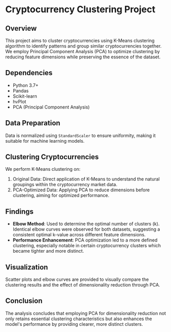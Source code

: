 # Cryptocurrency Clustering Project

## Overview
This project aims to cluster cryptocurrencies using K-Means clustering algorithm to identify patterns and group similar cryptocurrencies together. We employ Principal Component Analysis (PCA) to optimize clustering by reducing feature dimensions while preserving the essence of the dataset.

## Dependencies
- Python 3.7+
- Pandas
- Scikit-learn
- hvPlot
- PCA (Principal Component Analysis)

## Data Preparation
Data is normalized using `StandardScaler` to ensure uniformity, making it suitable for machine learning models.

## Clustering Cryptocurrencies
We perform K-Means clustering on:
1. Original Data: Direct application of K-Means to understand the natural groupings within the cryptocurrency market data.
2. PCA-Optimized Data: Applying PCA to reduce dimensions before clustering, aiming for optimized performance.

## Findings
- **Elbow Method**: Used to determine the optimal number of clusters (k). Identical elbow curves were observed for both datasets, suggesting a consistent optimal k-value across different feature dimensions.
- **Performance Enhancement**: PCA optimization led to a more defined clustering, especially notable in certain cryptocurrency clusters which became tighter and more distinct.

## Visualization
Scatter plots and elbow curves are provided to visually compare the clustering results and the effect of dimensionality reduction through PCA.

## Conclusion
The analysis concludes that employing PCA for dimensionality reduction not only retains essential clustering characteristics but also enhances the model's performance by providing clearer, more distinct clusters.
